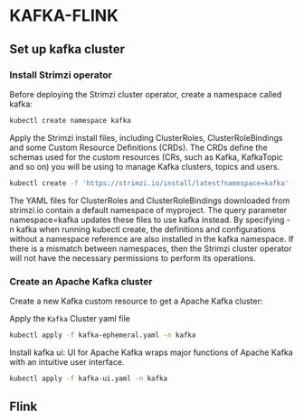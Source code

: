 ﻿# KAFKA-FLINK

## Set up kafka cluster
### Install Strimzi operator
Before deploying the Strimzi cluster operator, create a namespace called kafka:

```bash
kubectl create namespace kafka
```
Apply the Strimzi install files, including ClusterRoles, ClusterRoleBindings and some Custom Resource Definitions (CRDs). The CRDs define the schemas used for the custom resources (CRs, such as Kafka, KafkaTopic and so on) you will be using to manage Kafka clusters, topics and users.

``` bash
kubectl create -f 'https://strimzi.io/install/latest?namespace=kafka' -n kafka
```
The YAML files for ClusterRoles and ClusterRoleBindings downloaded from strimzi.io contain a default namespace of myproject. The query parameter namespace=kafka updates these files to use kafka instead. By specifying -n kafka when running kubectl create, the definitions and configurations without a namespace reference are also installed in the kafka namespace. If there is a mismatch between namespaces, then the Strimzi cluster operator will not have the necessary permissions to perform its operations.

### Create an Apache Kafka cluster

Create a new Kafka custom resource to get a Apache Kafka cluster:

Apply the `Kafka` Cluster yaml file
```bash
kubectl apply -f kafka-ephemeral.yaml -n kafka 
```

Install kafka ui: UI for Apache Kafka wraps major functions of Apache Kafka with an intuitive user interface.
```bash
kubectl apply -f kafka-ui.yaml -n kafka 
```

## Flink

